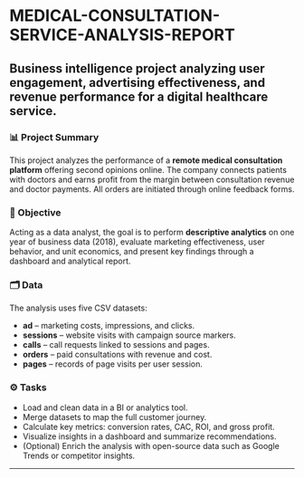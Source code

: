 # MEDICAL-CONSULTATION-SERVICE-ANALYSIS-REPORT
Business intelligence project analyzing user engagement, advertising effectiveness, and revenue performance for a digital healthcare service.
---

### 📊 Project Summary

This project analyzes the performance of a **remote medical consultation platform** offering second opinions online. The company connects patients with doctors and earns profit from the margin between consultation revenue and doctor payments. All orders are initiated through online feedback forms.

### 🎯 Objective

Acting as a data analyst, the goal is to perform **descriptive analytics** on one year of business data (2018), evaluate marketing effectiveness, user behavior, and unit economics, and present key findings through a dashboard and analytical report.

### 🗂️ Data

The analysis uses five CSV datasets:

* **ad** – marketing costs, impressions, and clicks.
* **sessions** – website visits with campaign source markers.
* **calls** – call requests linked to sessions and pages.
* **orders** – paid consultations with revenue and cost.
* **pages** – records of page visits per user session.

### ⚙️ Tasks

* Load and clean data in a BI or analytics tool.
* Merge datasets to map the full customer journey.
* Calculate key metrics: conversion rates, CAC, ROI, and gross profit.
* Visualize insights in a dashboard and summarize recommendations.
* (Optional) Enrich the analysis with open-source data such as Google Trends or competitor insights.

---
